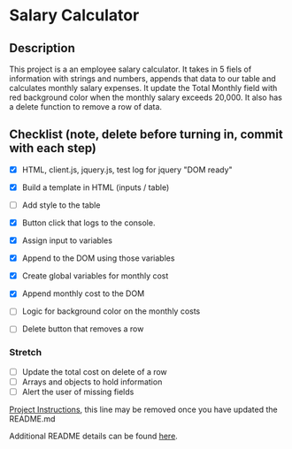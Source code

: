 # Salary Calculator

## Description

This project is a an employee salary calculator. It takes in 5 fiels of information with strings and numbers, appends that data to our table and calculates monthly salary expenses. It update the Total Monthly field with red background color when the monthly salary exceeds 20,000. It also has a delete function to remove a row of data. 

## Checklist (note, delete before turning in, commit with each step)

- [X] HTML, client.js, jquery.js, test log for jquery "DOM ready"
- [X] Build a template in HTML (inputs / table)
- [ ] Add style to the table
- [X] Button click that logs to the console.
- [X] Assign input to variables
- [X] Append to the DOM using those variables
- [X] Create global variables for monthly cost
- [X] Append monthly cost to the DOM
- [ ] Logic for background color on the monthly costs
- [ ] Delete button that removes a row 


### Stretch
- [ ] Update the total cost on delete of a row
- [ ] Arrays and objects to hold information
- [ ] Alert the user of missing fields

[Project Instructions](./INSTRUCTIONS.md), this line may be removed once you have updated the README.md


Additional README details can be found [here](https://github.com/PrimeAcademy/readme-template/blob/master/README.md).


